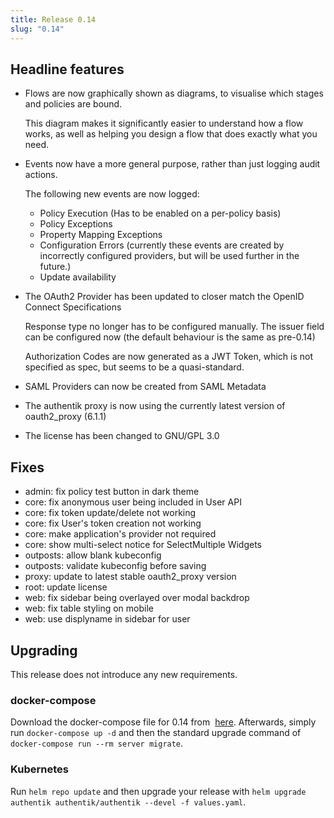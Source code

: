 ```yaml
---
title: Release 0.14
slug: "0.14"
---
```


## Headline features

- Flows are now graphically shown as diagrams, to visualise which stages and policies are bound.

    This diagram makes it significantly easier to understand how a flow works, as well as helping you design a flow that does exactly what you need.

- Events now have a more general purpose, rather than just logging audit actions.

    The following new events are now logged:

    - Policy Execution (Has to be enabled on a per-policy basis)
    - Policy Exceptions
    - Property Mapping Exceptions
    - Configuration Errors (currently these events are created by incorrectly configured providers, but will be used further in the future.)
    - Update availability

- The OAuth2 Provider has been updated to closer match the OpenID Connect Specifications

    Response type no longer has to be configured manually. The issuer field can be configured now (the default behaviour is the same as pre-0.14)

    Authorization Codes are now generated as a JWT Token, which is not specified as spec, but seems to be a quasi-standard.

- SAML Providers can now be created from SAML Metadata
- The authentik proxy is now using the currently latest version of oauth2_proxy (6.1.1)
- The license has been changed to GNU/GPL 3.0

## Fixes

- admin: fix policy test button in dark theme
- core: fix anonymous user being included in User API
- core: fix token update/delete not working
- core: fix User's token creation not working
- core: make application's provider not required
- core: show multi-select notice for SelectMultiple Widgets
- outposts: allow blank kubeconfig
- outposts: validate kubeconfig before saving
- proxy: update to latest stable oauth2_proxy version
- root: update license
- web: fix sidebar being overlayed over modal backdrop
- web: fix table styling on mobile
- web: use displyname in sidebar for user

## Upgrading

This release does not introduce any new requirements.

### docker-compose

Download the docker-compose file for 0.14 from  [here](https://raw.githubusercontent.com/goauthentik/authentik/version-0.14/docker-compose.yml). Afterwards, simply run `docker-compose up -d` and then the standard upgrade command of `docker-compose run --rm server migrate`.

### Kubernetes

Run `helm repo update` and then upgrade your release with `helm upgrade authentik authentik/authentik --devel -f values.yaml`.
